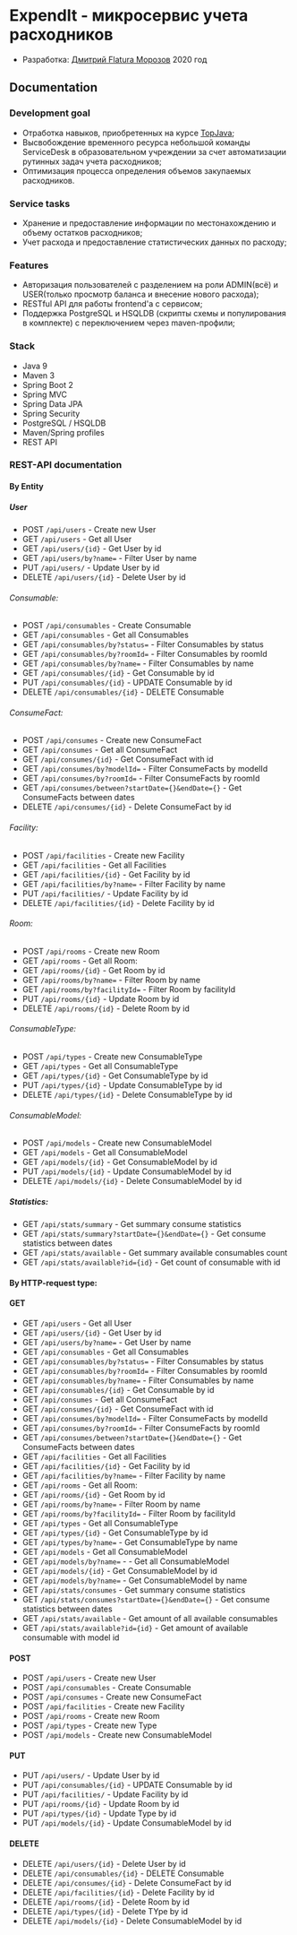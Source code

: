 # ExpendIt - микросервис учета расходников
* Разработка: [Дмитрий Flatura Морозов](mailto://flatura@gmail.com) 2020 год
## Documentation
### Development goal
* Отработка навыков, приобретенных на курсе [TopJava](http://javaops.ru/view/topjava); 
* Высвобождение временного ресурса небольшой команды ServiceDesk в образовательном учреждении за счет автоматизации рутинных задач учета расходников; 
* Оптимизация процесса определения объемов закупаемых расходников. 

### Service tasks
* Хранение и предоставление информации по местонахождению и объему остатков расходников;  
* Учет расхода и предоставление статистических данных по расходу;

### Features
* Авторизация пользователей с разделением на роли ADMIN(всё) и USER(только просмотр баланса и внесение нового расхода);
* RESTful API для работы frontend'а с сервисом;
* Поддержка PostgreSQL и HSQLDB (скрипты схемы и популирования в комплекте) с переключением через maven-профили;

### Stack
* Java 9
* Maven 3
* Spring Boot 2
* Spring MVC
* Spring Data JPA
* Spring Security
* PostgreSQL / HSQLDB
* Maven/Spring profiles
* REST API

### REST-API documentation
#### By Entity 
##### User
* POST   `/api/users` - Create new User
* GET    `/api/users` - Get all User 
* GET    `/api/users/{id}` - Get User by id
* GET    `/api/users/by?name=` - Filter User by name 
* PUT    `/api/users/` - Update User by id
* DELETE `/api/users/{id}` - Delete User by id  

###### Consumable:
* POST   `/api/consumables` - Create Consumable
* GET    `/api/consumables` - Get all Consumables 
* GET    `/api/consumables/by?status=` - Filter Consumables by status
* GET    `/api/consumables/by?roomId=` - Filter Consumables by roomId
* GET    `/api/consumables/by?name=` - Filter Consumables by name
* GET    `/api/consumables/{id}` - Get Consumable by id
* PUT    `/api/consumables/{id}` - UPDATE Consumable by id 
* DELETE `/api/consumables/{id}` - DELETE Consumable 

###### ConsumeFact:
* POST   `/api/consumes` - Create new ConsumeFact
* GET    `/api/consumes` - Get all ConsumeFact 
* GET    `/api/consumes/{id}` - Get ConsumeFact with id 
* GET    `/api/consumes/by?modelId=` - Filter ConsumeFacts by modelId
* GET    `/api/consumes/by?roomId=` - Filter ConsumeFacts by roomId
* GET    `/api/consumes/between?startDate={}&endDate={}` - Get ConsumeFacts between dates
* DELETE `/api/consumes/{id}` - Delete ConsumeFact by id 

###### Facility: 
* POST   `/api/facilities` - Create new Facility
* GET    `/api/facilities` - Get all Facilities 
* GET    `/api/facilities/{id}` - Get Facility by id
* GET    `/api/facilities/by?name=` - Filter Facility by name 
* PUT    `/api/facilities/` - Update Facility by id
* DELETE `/api/facilities/{id}` - Delete Facility by id  

###### Room:
* POST   `/api/rooms` - Create new Room
* GET    `/api/rooms` - Get all Room: 
* GET    `/api/rooms/{id}` - Get Room by id
* GET    `/api/rooms/by?name=` - Filter Room by name
* GET    `/api/rooms/by?facilityId=` - Filter Room by facilityId
* PUT    `/api/rooms/{id}` - Update Room by id
* DELETE `/api/rooms/{id}` - Delete Room by id

###### ConsumableType:
* POST   `/api/types` - Create new ConsumableType  
* GET    `/api/types` - Get all ConsumableType
* GET    `/api/types/{id}` - Get ConsumableType by id 
* PUT    `/api/types/{id}` - Update ConsumableType by id
* DELETE `/api/types/{id}` - Delete ConsumableType by id

###### ConsumableModel:
* POST   `/api/models` - Create new ConsumableModel  
* GET    `/api/models` - Get all ConsumableModel
* GET    `/api/models/{id}` - Get ConsumableModel by id 
* PUT    `/api/models/{id}` - Update ConsumableModel by id
* DELETE `/api/models/{id}` - Delete ConsumableModel by id

##### Statistics:
* GET    `/api/stats/summary` - Get summary consume statistics
* GET    `/api/stats/summary?startDate={}&endDate={}` - Get consume statistics between dates
* GET    `/api/stats/available` - Get summary available consumables count
* GET    `/api/stats/available?id={id}` - Get count of consumable with id

#### By HTTP-request type:
#### GET
* GET    `/api/users` - Get all User
* GET    `/api/users/{id}` - Get User by id
* GET    `/api/users/by?name=` - Get User by name
* GET    `/api/consumables` - Get all Consumables 
* GET    `/api/consumables/by?status=` - Filter Consumables by status
* GET    `/api/consumables/by?roomId=` - Filter Consumables by roomId
* GET    `/api/consumables/by?name=` - Filter Consumables by name
* GET    `/api/consumables/{id}` - Get Consumable by id
* GET    `/api/consumes` - Get all ConsumeFact 
* GET    `/api/consumes/{id}` - Get ConsumeFact with id 
* GET    `/api/consumes/by?modelId=` - Filter ConsumeFacts by modelId
* GET    `/api/consumes/by?roomId=` - Filter ConsumeFacts by roomId
* GET    `/api/consumes/between?startDate={}&endDate={}` - Get ConsumeFacts between dates
* GET    `/api/facilities` - Get all Facilities 
* GET    `/api/facilities/{id}` - Get Facility by id
* GET    `/api/facilities/by?name=` - Filter Facility by name 
* GET    `/api/rooms` - Get all Room: 
* GET    `/api/rooms/{id}` - Get Room by id
* GET    `/api/rooms/by?name=` - Filter Room by name
* GET    `/api/rooms/by?facilityId=` - Filter Room by facilityId
* GET    `/api/types` - Get all ConsumableType 
* GET    `/api/types/{id}` - Get ConsumableType by id
* GET    `/api/types/by?name=` - Get ConsumableType by name 
* GET    `/api/models` - Get all ConsumableModel
* GET    `/api/models/by?name=` - - Get all ConsumableModel
* GET    `/api/models/{id}` - Get ConsumableModel by id
* GET    `/api/models/by?name=` - Get ConsumableModel by name
* GET    `/api/stats/consumes` - Get summary consume statistics
* GET    `/api/stats/consumes?startDate={}&endDate={}` - Get consume statistics between dates
* GET    `/api/stats/available` - Get amount of all available consumables
* GET    `/api/stats/available?id={id}` - Get amount of available consumable with model id

#### POST
* POST   `/api/users` - Create new User
* POST   `/api/consumables` - Create Consumable
* POST   `/api/consumes` - Create new ConsumeFact
* POST   `/api/facilities` - Create new Facility
* POST   `/api/rooms` - Create new Room
* POST   `/api/types` - Create new Type
* POST   `/api/models` - Create new ConsumableModel

#### PUT
* PUT    `/api/users/` - Update User by id
* PUT    `/api/consumables/{id}` - UPDATE Consumable by id 
* PUT    `/api/facilities/` - Update Facility by id
* PUT    `/api/rooms/{id}` - Update Room by id
* PUT    `/api/types/{id}` - Update Type by id
* PUT    `/api/models/{id}` - Update ConsumableModel by id

#### DELETE
* DELETE `/api/users/{id}` - Delete User by id  
* DELETE `/api/consumables/{id}` - DELETE Consumable 
* DELETE `/api/consumes/{id}` - Delete ConsumeFact by id
* DELETE `/api/facilities/{id}` - Delete Facility by id   
* DELETE `/api/rooms/{id}` - Delete Room by id
* DELETE `/api/types/{id}` - Delete TYpe by id
* DELETE `/api/models/{id}` - Delete ConsumableModel by id